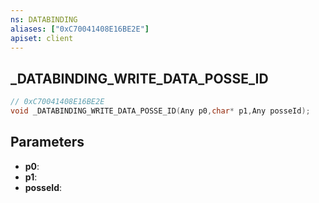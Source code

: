 ```yaml
---
ns: DATABINDING
aliases: ["0xC70041408E16BE2E"]
apiset: client
---
```

## _DATABINDING_WRITE_DATA_POSSE_ID

```c
// 0xC70041408E16BE2E
void _DATABINDING_WRITE_DATA_POSSE_ID(Any p0,char* p1,Any posseId);
```


## Parameters
* **p0**:
* **p1**:
* **posseId**:
